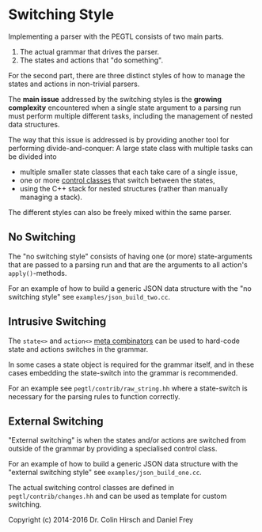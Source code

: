 # Switching Style

Implementing a parser with the PEGTL consists of two main parts.

1. The actual grammar that drives the parser.
2. The states and actions that "do something".

For the second part, there are three distinct styles of how to manage the states and actions in non-trivial parsers.

The **main issue** addressed by the switching styles is the **growing complexity** encountered when a single state argument to a parsing run must perform multiple different tasks, including the management of nested data structures.

The way that this issue is addressed is by providing another tool for performing divide-and-conquer: A large state class with multiple tasks can be divided into

- multiple smaller state classes that each take care of a single issue,
- one or more [control classes](Control-Hooks) that switch between the states,
- using the C++ stack for nested structures (rather than manually managing a stack).

The different styles can also be freely mixed within the same parser.

## No Switching

The "no switching style" consists of having one (or more) state-arguments that are passed to a parsing run and that are the arguments to all action's `apply()`-methods.

For an example of how to build a generic JSON data structure with the "no switching style" see `examples/json_build_two.cc`.

## Intrusive Switching

The `state<>` and `action<>` [meta combinators](Rule-Reference#meta-rules) can be used to hard-code state and actions switches in the grammar.

In some cases a state object is required for the grammar itself, and in these cases embedding the state-switch into the grammar is recommended.

For an example see `pegtl/contrib/raw_string.hh` where a state-switch is necessary for the parsing rules to function correctly.

## External Switching

"External switching" is when the states and/or actions are switched from outside of the grammar by providing a specialised control class.

For an example of how to build a generic JSON data structure with the "external switching style" see `examples/json_build_one.cc`.

The actual switching control classes are defined in `pegtl/contrib/changes.hh` and can be used as template for custom switching.

Copyright (c) 2014-2016 Dr. Colin Hirsch and Daniel Frey
